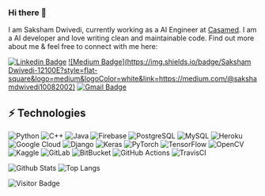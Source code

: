 ### Hi there 👋

I am Saksham Dwivedi, currently working as a AI Engineer at [Casamed](https://casamed.in/). I am a AI developer and love writing clean and maintainable code. Find out more about me & feel free to connect with me here:

[![Linkedin Badge](https://img.shields.io/badge/-Saksham-blue?style=flat-square&logo=Linkedin&logoColor=white&link=https:www.linkedin.com/in/saksham-dwivedi/)](www.linkedin.com/in/saksham-dwivedi)
[![Medium Badge](https://img.shields.io/badge/Saksham Dwivedi-12100E?style=flat-square&logo=medium&logoColor=white&link=https://medium.com/@sakshamdwivedi10082002)](https://medium.com/@sakshamdwivedi10082002)
[![Gmail Badge](https://img.shields.io/badge/-SakshamDwivedi10082002@gmail.com-c14438?style=flat-square&logo=Gmail&logoColor=white&link=mailto:sakshamdwivedi10082002@gmail.com)](mailto:sakshamdwivedi10082002@gmail.com)



## ⚡ Technologies

![Python](https://img.shields.io/badge/-Python-black?style=flat-square&logo=Python)
![C++](https://img.shields.io/badge/-C++-00599C?style=flat-square&logo=c)
![Java](https://img.shields.io/badge/java-%23ED8B00.svg?style=for-the-badge&logo=java&logoColor=white)
![Firebase](https://img.shields.io/badge/Firebase-039BE5?style=for-the-badge&logo=Firebase&logoColor=white)
![PostgreSQL](https://img.shields.io/badge/-PostgreSQL-336791?style=flat-square&logo=postgresql)
![MySQL](https://img.shields.io/badge/-MySQL-black?style=flat-square&logo=mysql)
![Heroku](https://img.shields.io/badge/-Heroku-430098?style=flat-square&logo=heroku)
![Google Cloud](https://img.shields.io/badge/GoogleCloud-%234285F4.svg?style=for-the-badge&logo=google-cloud&logoColor=white)
![Django](https://img.shields.io/badge/django-%23092E20.svg?style=for-the-badge&logo=django&logoColor=white)
![Keras](https://img.shields.io/badge/Keras-%23D00000.svg?style=for-the-badge&logo=Keras&logoColor=white)
![PyTorch](https://img.shields.io/badge/PyTorch-%23EE4C2C.svg?style=for-the-badge&logo=PyTorch&logoColor=white)
![TensorFlow](https://img.shields.io/badge/TensorFlow-%23FF6F00.svg?style=for-the-badge&logo=TensorFlow&logoColor=white)
![OpenCV](https://img.shields.io/badge/opencv-%23white.svg?style=for-the-badge&logo=opencv&logoColor=white)
![Kaggle](https://img.shields.io/badge/Kaggle-035a7d?style=for-the-badge&logo=kaggle&logoColor=white)
![GitLab](https://img.shields.io/badge/-GitLab-FCA121?style=flat-square&logo=gitlab)
![BitBucket](https://img.shields.io/badge/-BitBucket-darkblue?style=flat-square&logo=bitbucket)
![GitHub Actions](https://img.shields.io/badge/github%20actions-%232671E5.svg?style=for-the-badge&logo=githubactions&logoColor=white)
![TravisCI](https://img.shields.io/badge/travis%20ci-%232B2F33.svg?style=for-the-badge&logo=travis&logoColor=white)

![Github Stats](https://github-readme-stats.vercel.app/api?username=ludehsar&count_private=true&show_icons=true&include_all_commits=true)
![Top Langs](https://github-readme-stats.vercel.app/api/top-langs/?username=ludehsar&hide=TeX&layout=compact)

![Visitor Badge](https://visitor-badge.laobi.icu/badge?page_id=ludehsar.ludehsar)
